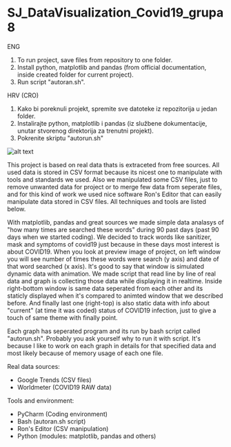 # SJ_DataVisualization_Covid19_grupa8

ENG 

1) To run project, save files from repository to one folder.<br/>
2) Install python, matplotlib and pandas (from official documentation, inside created folder for current project).<br/>
3) Run script "autoran.sh".<br/>

HRV (CRO)

1) Kako bi poreknuli projekt, spremite sve datoteke iz repozitorija u jedan folder.<br/>
2) Instalirajte python, matplotlib i pandas (iz službene dokumentacije, unutar stvorenog direktorija za trenutni projekt).<br/>
3) Pokrenite skriptu "autorun.sh"<br/>

![alt text](https://i.imgur.com/ePkMs9f.png)<br/>

This project is based on real data thats is extraceted from free sources. All used data is stored in CSV format because its nicest one to manipulate with tools and standards we used. Also we manipulated some CSV files, just to remove unwanted data for project or to merge few data from seperate files, and for this kind of work we used nice software Ron's Editor that can easily manipulate data stored in CSV files. All techniques and tools are listed below. </br>

With matplotlib, pandas and great sources we made simple data analasys of "how many times are searched these words" during 90 past days (past 90 days when we started coding). We decided to track words like sanitizer, mask and symptoms of covid19 just because in these days most interest is about COVID19. When you look at preview image of project, on left window you will see number of times these words were search (y axis) and date of that word searched (x axis). It's good to say that window is simulated dynamic data with animation. We made script that read line by line of real data and graph is collecting those data while displaying it in realtime. Inside right-bottom window is  same data seperated from each other and its staticly displayed when it's compared to animted window that we described before. And finally last one (right-top) is also static data with info about "current" (at time it was coded) status of COVID19 infection, just to give a touch of same theme with finally point.</br>

Each graph has seperated program and its run by bash script called "autorun.sh". Probably you ask yourself why to run it with script. It's because I like to work on each graph in details for that specified data and most likely because of memory usage of each one file.</br> 



Real data sources:<br/>
<ul>
<li>Google Trends (CSV files)</li>
<li>Worldmeter (COVID19 RAW data)</li>
</ul>

Tools and environment:<br/>
<ul>
<li>PyCharm (Coding environment)</li>
<li>Bash (autoran.sh script)</li>
<li>Ron's Editor (CSV manipulation)</li>
<li>Python (modules: matplotlib, pandas and others)</li>
</ul>
